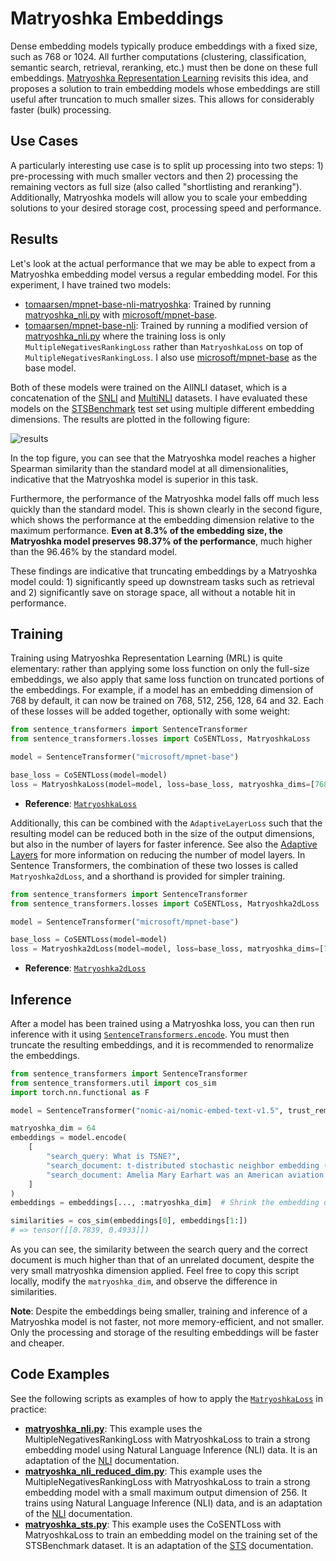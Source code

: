 # Matryoshka Embeddings

Dense embedding models typically produce embeddings with a fixed size, such as 768 or 1024. All further computations (clustering, classification, semantic search, retrieval, reranking, etc.) must then be done on these full embeddings. [Matryoshka Representation Learning](https://arxiv.org/abs/2205.13147) revisits this idea, and proposes a solution to train embedding models whose embeddings are still useful after truncation to much smaller sizes. This allows for considerably faster (bulk) processing.

## Use Cases

A particularly interesting use case is to split up processing into two steps: 1) pre-processing with much smaller vectors and then 2) processing the remaining vectors as full size (also called "shortlisting and reranking"). Additionally, Matryoshka models will allow you to scale your embedding solutions to your desired storage cost, processing speed and performance.

## Results

Let's look at the actual performance that we may be able to expect from a Matryoshka embedding model versus a regular embedding model. For this experiment, I have trained two models:

* [tomaarsen/mpnet-base-nli-matryoshka](https://huggingface.co/tomaarsen/mpnet-base-nli-matryoshka): Trained by running [matryoshka_nli.py](matryoshka_nli.py) with [microsoft/mpnet-base](https://huggingface.co/microsoft/mpnet-base).
* [tomaarsen/mpnet-base-nli](https://huggingface.co/tomaarsen/mpnet-base-nli): Trained by running a modified version of [matryoshka_nli.py](matryoshka_nli.py) where the training loss is only `MultipleNegativesRankingLoss` rather than `MatryoshkaLoss` on top of `MultipleNegativesRankingLoss`. I also use [microsoft/mpnet-base](https://huggingface.co/microsoft/mpnet-base) as the base model.

Both of these models were trained on the AllNLI dataset, which is a concatenation of the [SNLI](https://huggingface.co/datasets/snli) and [MultiNLI](https://huggingface.co/datasets/multi_nli) datasets. I have evaluated these models on the [STSBenchmark](https://huggingface.co/datasets/mteb/stsbenchmark-sts) test set using multiple different embedding dimensions. The results are plotted in the following figure:

![results](https://huggingface.co/datasets/huggingface/documentation-images/resolve/main/blog/matryoshka/results.png)

In the top figure, you can see that the Matryoshka model reaches a higher Spearman similarity than the standard model at all dimensionalities, indicative that the Matryoshka model is superior in this task.

Furthermore, the performance of the Matryoshka model falls off much less quickly than the standard model. This is shown clearly in the second figure, which shows the performance at the embedding dimension relative to the maximum performance. **Even at 8.3% of the embedding size, the Matryoshka model preserves 98.37% of the performance**, much higher than the 96.46% by the standard model.

These findings are indicative that truncating embeddings by a Matryoshka model could: 1) significantly speed up downstream tasks such as retrieval and 2) significantly save on storage space, all without a notable hit in performance.

## Training

Training using Matryoshka Representation Learning (MRL) is quite elementary: rather than applying some loss function on only the full-size embeddings, we also apply that same loss function on truncated portions of the embeddings. For example, if a model has an embedding dimension of 768 by default, it can now be trained on 768, 512, 256, 128, 64 and 32. Each of these losses will be added together, optionally with some weight:

```python
from sentence_transformers import SentenceTransformer
from sentence_transformers.losses import CoSENTLoss, MatryoshkaLoss

model = SentenceTransformer("microsoft/mpnet-base")

base_loss = CoSENTLoss(model=model)
loss = MatryoshkaLoss(model=model, loss=base_loss, matryoshka_dims=[768, 512, 256, 128, 64])
```
* **Reference**: <a href="../../../docs/package_reference/losses.html#matryoshkaloss"><code>MatryoshkaLoss</code></a>

Additionally, this can be combined with the `AdaptiveLayerLoss` such that the resulting model can be reduced both in the size of the output dimensions, but also in the number of layers for faster inference. See also the [Adaptive Layers](../adaptive_layer/README.html) for more information on reducing the number of model layers. In Sentence Transformers, the combination of these two losses is called `Matryoshka2dLoss`, and a shorthand is provided for simpler training.

```python
from sentence_transformers import SentenceTransformer
from sentence_transformers.losses import CoSENTLoss, Matryoshka2dLoss

model = SentenceTransformer("microsoft/mpnet-base")

base_loss = CoSENTLoss(model=model)
loss = Matryoshka2dLoss(model=model, loss=base_loss, matryoshka_dims=[768, 512, 256, 128, 64])
```

* **Reference**: <a href="../../../docs/package_reference/losses.html#matryoshka2dloss"><code>Matryoshka2dLoss</code></a>

## Inference

After a model has been trained using a Matryoshka loss, you can then run inference with it using <a href="../../../docs/package_reference/SentenceTransformer.html#sentence_transformers.SentenceTransformer.encode"><code>SentenceTransformers.encode</code></a>. You must then truncate the resulting embeddings, and it is recommended to renormalize the embeddings.

```python
from sentence_transformers import SentenceTransformer
from sentence_transformers.util import cos_sim
import torch.nn.functional as F

model = SentenceTransformer("nomic-ai/nomic-embed-text-v1.5", trust_remote_code=True)

matryoshka_dim = 64
embeddings = model.encode(
    [
        "search_query: What is TSNE?",
        "search_document: t-distributed stochastic neighbor embedding (t-SNE) is a statistical method for visualizing high-dimensional data by giving each datapoint a location in a two or three-dimensional map.",
        "search_document: Amelia Mary Earhart was an American aviation pioneer and writer.",
    ]
)
embeddings = embeddings[..., :matryoshka_dim]  # Shrink the embedding dimensions

similarities = cos_sim(embeddings[0], embeddings[1:])
# => tensor([[0.7839, 0.4933]])
```
As you can see, the similarity between the search query and the correct document is much higher than that of an unrelated document, despite the very small matryoshka dimension applied. Feel free to copy this script locally, modify the `matryoshka_dim`, and observe the difference in similarities.

**Note**: Despite the embeddings being smaller, training and inference of a Matryoshka model is not faster, not more memory-efficient, and not smaller. Only the processing and storage of the resulting embeddings will be faster and cheaper.

## Code Examples

See the following scripts as examples of how to apply the <a href="../../../docs/package_reference/losses.html#matryoshkaloss"><code>MatryoshkaLoss</code></a> in practice:

* **[matryoshka_nli.py](matryoshka_nli.py)**: This example uses the MultipleNegativesRankingLoss with MatryoshkaLoss to train a strong embedding model using Natural Language Inference (NLI) data. It is an adaptation of the [NLI](../nli/README) documentation.
* **[matryoshka_nli_reduced_dim.py](matryoshka_nli_reduced_dim.py)**: This example uses the MultipleNegativesRankingLoss with MatryoshkaLoss to train a strong embedding model with a small maximum output dimension of 256. It trains using Natural Language Inference (NLI) data, and is an adaptation of the [NLI](../nli/README) documentation.
* **[matryoshka_sts.py](matryoshka_sts.py)**: This example uses the CoSENTLoss with MatryoshkaLoss to train an embedding model on the training set of the STSBenchmark dataset. It is an adaptation of the [STS](../sts/README) documentation.
